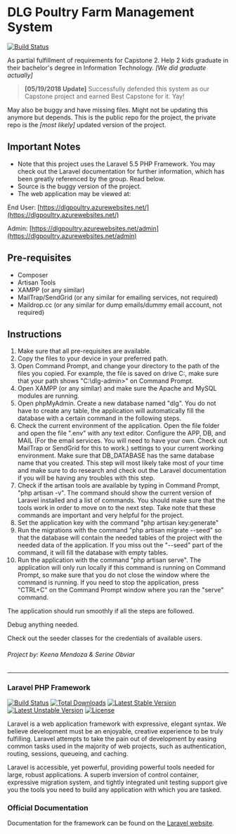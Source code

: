 # DLG Poultry Farm Management System

[![Build Status](https://travis-ci.org/keanmndz/dlgpoultry.svg?branch=master)](https://travis-ci.org/keanmndz/dlgpoultry)

As partial fulfillment of requirements for Capstone 2. Help 2 kids graduate in their bachelor's degree in Information Technology. _[We did graduate actually]_

> **[05/19/2018 Update]** Successfully defended this system as our Capstone project and earned Best Capstone for it. Yay!

May also be buggy and have missing files. Might not be updating this anymore but depends. This is the public repo for the project, the private repo is the _[most likely]_ updated version of the project.

## Important Notes

* Note that this project uses the Laravel 5.5 PHP Framework. You may check out the Laravel documentation for further information, which has been greatly referenced by the group. Read below.
* Source is the buggy version of the project.
* The web application may be viewed at:

End User: [https://dlgpoultry.azurewebsites.net/](https://dlgpoultry.azurewebsites.net/)

Admin: [https://dlgpoultry.azurewebsites.net/admin](https://dlgpoultry.azurewebsites.net/admin)

## Pre-requisites

- Composer
- Artisan Tools
- XAMPP (or any similar)
- MailTrap/SendGrid (or any similar for emailing services, not required)
- Maildrop.cc (or any similar for dump emails/dummy email account, not required)

## Instructions

1. Make sure that all pre-requisites are available.
2. Copy the files to your device in your preferred path.
3. Open Command Prompt, and change your directory to the path of the files you copied. For example, the file is saved on drive C:, make sure that your path shows "C:\dlg-admin>" on Command Prompt.
4. Open XAMPP (or any similar) and make sure the Apache and MySQL modules are running.
5. Open phpMyAdmin. Create a new database named "dlg". You do not have to create any table, the application will automatically fill the database with a certain command in the following steps.
6. Check the current environment of the application. Open the file folder and open the file ".env" with any text editor. Configure the APP, DB, and MAIL (For the email services. You will need to have your own. Check out MailTrap or SendGrid for this to work.) settings to your current working environment. Make sure that DB_DATABASE has the same database name that you created. This step will most likely take most of your time and make sure to do research and check out the Laravel documentation if you will be having any troubles with this step.
7. Check if the artisan tools are available by typing in Command Prompt, "php artisan -v". The command should show the current version of Laravel installed and a list of commands. You should make sure that the tools work in order to move on to the next step. Take note that these commands are important and very helpful for the project.
8. Set the application key with the command "php artisan key:generate"
9. Run the migrations with the command "php artisan migrate --seed" so that the database will contain the needed tables of the project with the needed data of the application. If you miss out the "--seed" part of the command, it will fill the database with empty tables. 
10. Run the application with the command "php artisan serve". The application will only run locally if this command is running on Command Prompt, so make sure that you do not close the window where the command is running. If you need to stop the application, press "CTRL+C" on the Command Prompt window where you ran the "serve" command.

The application should run smoothly if all the steps are followed.

Debug anything needed.

Check out the seeder classes for the credentials of available users.

###### _Project by: Keena Mendoza & Serine Obviar_

***

### Laravel PHP Framework

[![Build Status](https://travis-ci.org/laravel/framework.svg)](https://travis-ci.org/laravel/framework)
[![Total Downloads](https://poser.pugx.org/laravel/framework/d/total.svg)](https://packagist.org/packages/laravel/framework)
[![Latest Stable Version](https://poser.pugx.org/laravel/framework/v/stable.svg)](https://packagist.org/packages/laravel/framework)
[![Latest Unstable Version](https://poser.pugx.org/laravel/framework/v/unstable.svg)](https://packagist.org/packages/laravel/framework)
[![License](https://poser.pugx.org/laravel/framework/license.svg)](https://packagist.org/packages/laravel/framework)

Laravel is a web application framework with expressive, elegant syntax. We believe development must be an enjoyable, creative experience to be truly fulfilling. Laravel attempts to take the pain out of development by easing common tasks used in the majority of web projects, such as authentication, routing, sessions, queueing, and caching.

Laravel is accessible, yet powerful, providing powerful tools needed for large, robust applications. A superb inversion of control container, expressive migration system, and tightly integrated unit testing support give you the tools you need to build any application with which you are tasked.

### Official Documentation

Documentation for the framework can be found on the [Laravel website](http://laravel.com/docs).
